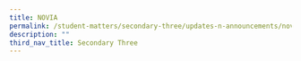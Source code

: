 ```yaml
---
title: NOVIA
permalink: /student-matters/secondary-three/updates-n-announcements/novia/
description: ""
third_nav_title: Secondary Three
---
```

